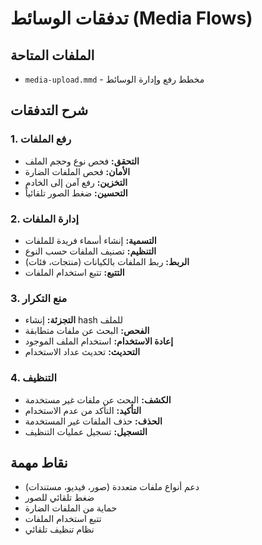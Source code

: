 # تدفقات الوسائط (Media Flows)

## الملفات المتاحة
- `media-upload.mmd` - مخطط رفع وإدارة الوسائط

## شرح التدفقات

### 1. رفع الملفات
- **التحقق:** فحص نوع وحجم الملف
- **الأمان:** فحص الملفات الضارة
- **التخزين:** رفع آمن إلى الخادم
- **التحسين:** ضغط الصور تلقائياً

### 2. إدارة الملفات
- **التسمية:** إنشاء أسماء فريدة للملفات
- **التنظيم:** تصنيف الملفات حسب النوع
- **الربط:** ربط الملفات بالكيانات (منتجات، فئات)
- **التتبع:** تتبع استخدام الملفات

### 3. منع التكرار
- **التجزئة:** إنشاء hash للملف
- **الفحص:** البحث عن ملفات متطابقة
- **إعادة الاستخدام:** استخدام الملف الموجود
- **التحديث:** تحديث عداد الاستخدام

### 4. التنظيف
- **الكشف:** البحث عن ملفات غير مستخدمة
- **التأكيد:** التأكد من عدم الاستخدام
- **الحذف:** حذف الملفات غير المستخدمة
- **التسجيل:** تسجيل عمليات التنظيف

## نقاط مهمة
- دعم أنواع ملفات متعددة (صور، فيديو، مستندات)
- ضغط تلقائي للصور
- حماية من الملفات الضارة
- تتبع استخدام الملفات
- نظام تنظيف تلقائي
